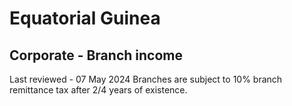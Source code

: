 # Equatorial Guinea
## Corporate - Branch income
Last reviewed - 07 May 2024
Branches are subject to 10% branch remittance tax after 2/4 years of existence.
